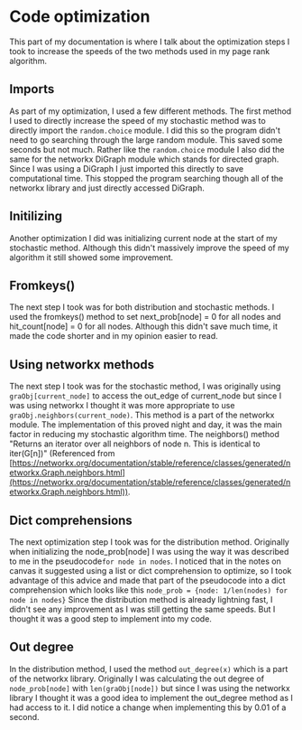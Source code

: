 Code optimization
=================
This part of my documentation is where I talk about the optimization steps I took to increase the speeds of the two methods used in my page rank algorithm.

## Imports
As part of my optimization, I used a few different methods. The first method I used to directly increase the speed of my stochastic
method was to directly import the ```random.choice``` module. I did this so the program didn't need to go searching through the
large random module. This saved some seconds but not much. Rather like the ```random.choice``` module I also did the same for the networkx DiGraph
module which stands for directed graph. Since I was using a DiGraph I just imported this directly to save computational time. This stopped the program searching though all of the 
networkx library and just directly accessed DiGraph.

## Initilizing
Another optimization I did was initializing current node at the start of my stochastic method. Although this didn't 
massively improve the speed of my algorithm it still showed some improvement. 

## Fromkeys()
The next step I took was for both distribution and stochastic methods. I used the fromkeys() method to set next_prob[node] = 0 for all nodes
and hit_count[node] = 0 for all nodes. Although this didn't save much time, it made the code shorter and in my opinion easier to read.

## Using networkx methods
The next step I took was for the stochastic method, I was originally using ```graObj[current_node]``` to access the out_edge of current_node
but since I was using networkx I thought it was more appropriate to use ```graObj.neighbors(current_node)```. This method is a part of
the networkx module. The implementation of this proved night and day, it was the main factor in reducing my stochastic 
algorithm time. The neighbors() method "Returns an iterator over all neighbors of node n. This is identical to iter(G[n])" (Referenced from 
 [https://networkx.org/documentation/stable/reference/classes/generated/networkx.Graph.neighbors.html](https://networkx.org/documentation/stable/reference/classes/generated/networkx.Graph.neighbors.html)).

## Dict comprehensions
The next optimization step I took was for the distribution method. Originally when initializing the node_prob[node] I was 
using the way it was described to me in the pseudocode```for node in nodes```. I noticed that in the notes on canvas it suggested using a list or dict 
comprehension to optimize, so I took advantage of this advice and made that part of the pseudocode into a dict comprehension which
looks like this ```node_prob = {node: 1/len(nodes) for node in nodes}```
Since the distribution method is already lightning fast, I didn't see any improvement as I was still getting the same
speeds. But I thought it was a good step to implement into my code.

## Out degree
In the distribution method, I used the method ```out_degree(x)``` which is a part of the networkx library. Originally I was calculating
the out degree of ```node_prob[node]``` with ```len(graObj[node])``` but since I was using the networkx library I thought it was a good idea to
implement the out_degree method as I had access to it. I did notice a change when implementing this by 0.01 of a second.